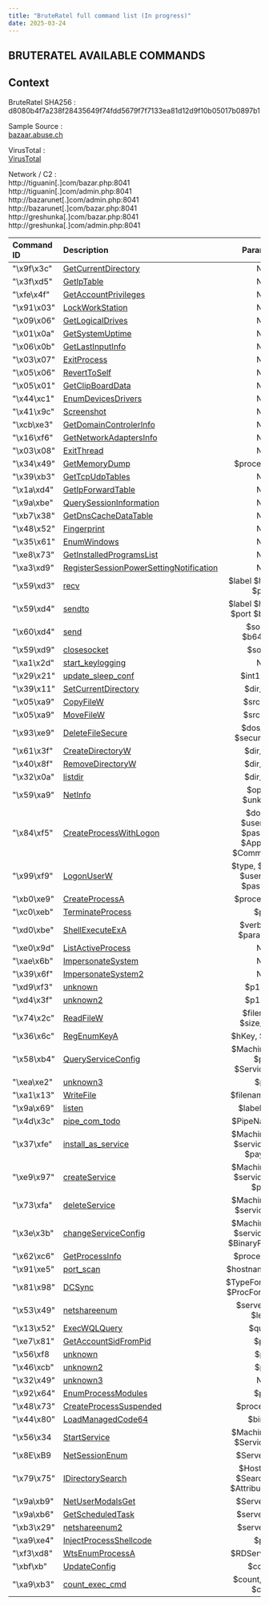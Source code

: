 ```yaml
---
title: "BruteRatel full command list (In progress)"
date: 2025-03-24 
---
```


<link rel="stylesheet" href="/css/main.css">

## BRUTERATEL AVAILABLE COMMANDS 

## Context  

BruteRatel SHA256 : d8080b4f7a238f28435649f74fdd5679f7f7133ea81d12d9f10b05017b0897b1  

Sample Source :  
[bazaar.abuse.ch](https://bazaar.abuse.ch/sample/d8080b4f7a238f28435649f74fdd5679f7f7133ea81d12d9f10b05017b0897b1/)   

VirusTotal :  
[VirusTotal](https://www.virustotal.com/gui/file/d8080b4f7a238f28435649f74fdd5679f7f7133ea81d12d9f10b05017b0897b1)  

Network / C2 :  
http://tiguanin[.]com/bazar.php:8041  
http://tiguanin[.]com/admin.php:8041  
http://bazarunet[.]com/admin.php:8041  
http://bazarunet[.]com/bazar.php:8041  
http://greshunka[.]com/bazar.php:8041  
http://greshunka[.]com/admin.php:8041  


| Command ID   | Description             | Parameter         |
| :----------- | :---------------------- | :----------------:|
| "\x9f\x3c"   | [GetCurrentDirectory](https://cedricg-mirror.github.io/2025/03/17/BruteRatel.html#GetCurrentDirectory) | NA                |
| "\x3f\xd5"   | [GetIpTable](https://cedricg-mirror.github.io/2025/03/17/BruteRatel.html#GetIpTable) | NA                |
| "\xfe\x4f"   | [GetAccountPrivileges](https://cedricg-mirror.github.io/2025/03/17/BruteRatel.html#GetAccountPrivileges) | NA                |
| "\x91\x03"   | [LockWorkStation](https://cedricg-mirror.github.io/2025/03/17/BruteRatel.html#LockWorkStation) | NA                |
| "\x09\x06"   | [GetLogicalDrives](https://cedricg-mirror.github.io/2025/03/17/BruteRatel.html#GetLogicalDrives) | NA                |
| "\x01\x0a"   | [GetSystemUptime](https://cedricg-mirror.github.io/2025/03/17/BruteRatel.html#GetSystemUptime) | NA                |
| "\x06\x0b"   | [GetLastInputInfo](https://cedricg-mirror.github.io/2025/03/17/BruteRatel.html#GetLastInputInfo) | NA                |
| "\x03\x07"   | [ExitProcess](https://cedricg-mirror.github.io/2025/03/17/BruteRatel.html#ExitProcess) | NA                |
| "\x05\x06"   | [RevertToSelf](https://cedricg-mirror.github.io/2025/03/17/BruteRatel.html#RevertToSelf) | NA                |
| "\x05\x01"   | [GetClipBoardData](https://cedricg-mirror.github.io/2025/03/17/BruteRatel.html#GetClipBoardData) | NA                |
| "\x44\xc1"   | [EnumDevicesDrivers](https://cedricg-mirror.github.io/2025/03/17/BruteRatel.html#EnumDevicesDrivers) | NA                |
| "\x41\x9c"   | [Screenshot](https://cedricg-mirror.github.io/2025/03/17/BruteRatel.html#Screenshot) | NA                |
| "\xcb\xe3"   | [GetDomainControlerInfo](https://cedricg-mirror.github.io/2025/03/17/BruteRatel.html#GetDomainControlerInfo) | NA                |
| "\x16\xf6"   | [GetNetworkAdaptersInfo](https://cedricg-mirror.github.io/2025/03/17/BruteRatel.html#GetNetworkAdaptersInfo) | NA                |
| "\x03\x08"   | [ExitThread](https://cedricg-mirror.github.io/2025/03/17/BruteRatel.html#ExitThread) | NA                |
| "\x34\x49"   | [GetMemoryDump](https://cedricg-mirror.github.io/2025/03/17/BruteRatel.html#GetMemoryDump) | $processname |
| "\x39\xb3"   | [GetTcpUdpTables](https://cedricg-mirror.github.io/2025/03/17/BruteRatel.html#GetTcpUdpTables) | NA                | 
| "\x1a\xd4"   | [GetIpForwardTable](https://cedricg-mirror.github.io/2025/03/17/BruteRatel.html#GetIpForwardTable) | NA                | 
| "\x9a\xbe"   | [QuerySessionInformation](https://cedricg-mirror.github.io/2025/03/17/BruteRatel.html#QuerySessionInformation) | NA                | 
| "\xb7\x38"   | [GetDnsCacheDataTable](https://cedricg-mirror.github.io/2025/03/17/BruteRatel.html#GetDnsCacheDataTable) | NA                |
| "\x48\x52"   | [Fingerprint](https://cedricg-mirror.github.io/2025/03/19/BruteRatel2.html#Fingerprint) | NA                |
| "\x35\x61"   | [EnumWindows](https://cedricg-mirror.github.io/2025/03/19/BruteRatel2.html#EnumWindows) | NA                |
| "\xe8\x73"   | [GetInstalledProgramsList](https://cedricg-mirror.github.io/2025/03/19/BruteRatel2.html#GetInstalledProgramsList) | NA                |
| "\xa3\xd9"   | [RegisterSessionPowerSettingNotification](https://cedricg-mirror.github.io/2025/03/19/BruteRatel2.html#RegisterSessionPowerSettingNotification) | NA                |
| "\x59\xd3"   | [recv](https://cedricg-mirror.github.io/2025/03/19/BruteRatel2.html#recv) | $label $hostname $port |
| "\x59\xd4"   | [sendto](https://cedricg-mirror.github.io/2025/03/19/BruteRatel2.html#sendto) | $label $hostname $port $b64_data |
| "\x60\xd4"   | [send](https://cedricg-mirror.github.io/2025/03/19/BruteRatel2.html#send) | $socket, $b64_data |
| "\x59\xd9"   | [closesocket](https://cedricg-mirror.github.io/2025/03/19/BruteRatel2.html#closesocket) | $socket          |
| "\xa1\x2d"   | [start_keylogging](https://cedricg-mirror.github.io/2025/03/19/BruteRatel2.html#start_keylogging) | NA                |
| "\x29\x21"   | [update_sleep_conf](https://cedricg-mirror.github.io/2025/03/19/BruteRatel2.html#update_sleep_conf) | $int1, $int2       |
| "\x39\x11"   | [SetCurrentDirectory](https://cedricg-mirror.github.io/2025/03/19/BruteRatel2.html#SetCurrentDirectory) | $dir_path             |
| "\x05\xa9"   | [CopyFileW](https://cedricg-mirror.github.io/2025/03/19/BruteRatel2.html#CopyFileW) | $src, $dst          |
| "\x05\xa9"   | [MoveFileW](https://cedricg-mirror.github.io/2025/03/19/BruteRatel2.html#MoveFileW) | $src, $dst    |
| "\x93\xe9"   | [DeleteFileSecure](#DeleteFileSecure) | $dos_path, $secure_erase        |
| "\x61\x3f"   | [CreateDirectoryW](#CreateDirectoryW) | $dir_path         |
| "\x40\x8f"   | [RemoveDirectoryW](#RemoveDirectoryW) | $dir_path |
| "\x32\x0a"   | [listdir](https://cedricg-mirror.github.io/2025/03/19/BruteRatel2.html#listdir) | $dir_path        | 
| "\x59\xa9"   | [NetInfo](https://cedricg-mirror.github.io/2025/03/19/BruteRatel2.html#NetInfo) | $option, $unknown | 
| "\x84\xf5"   | [CreateProcessWithLogon](https://cedricg-mirror.github.io/2025/03/19/BruteRatel2.html#CreateProcessWithLogon) | $domain $username $password $AppName $CommandLine | 
| "\x99\xf9"   | [LogonUserW](https://cedricg-mirror.github.io/2025/03/19/BruteRatel2.html#LogonUserW) | $type, $domain, $username, $password |
| "\xb0\xe9"   | [CreateProcessA](https://cedricg-mirror.github.io/2025/03/20/BruteRatel3.html#CreateProcessA) | $process_path              |
| "\xc0\xeb"   | [TerminateProcess](https://cedricg-mirror.github.io/2025/03/20/BruteRatel3.html#TerminateProcess) | $pid            |
| "\xd0\xbe"   | [ShellExecuteExA](https://cedricg-mirror.github.io/2025/03/20/BruteRatel3.html#ShellExecuteExA) | $verb, $file, $parameters            |
| "\xe0\x9d"   | [ListActiveProcess](https://cedricg-mirror.github.io/2025/03/20/BruteRatel3.html#ListActiveProcess) | NA                |
| "\xae\x6b"   | [ImpersonateSystem](https://cedricg-mirror.github.io/2025/03/20/BruteRatel3.html#ImpersonateSystem) | NA |
| "\x39\x6f"   | [ImpersonateSystem2](https://cedricg-mirror.github.io/2025/03/20/BruteRatel3.html#ImpersonateSystem2) | NA  |
| "\xd9\xf3"   | [unknown](https://cedricg-mirror.github.io/2025/03/20/BruteRatel3.html#unknown) | $p1, $p2 |
| "\xd4\x3f"   | [unknown2](https://cedricg-mirror.github.io/2025/03/20/BruteRatel3.html#unknown2) | $p1, $p2          |
| "\x74\x2c"   | [ReadFileW](https://cedricg-mirror.github.io/2025/03/20/BruteRatel3.html#ReadFileW) | $filename, $size_in_KB              |
| "\x36\x6c"   | [RegEnumKeyA](https://cedricg-mirror.github.io/2025/03/20/BruteRatel3.html#RegEnumKeyA) | $hKey, $SubKey       |
| "\x58\xb4"   | [QueryServiceConfig](https://cedricg-mirror.github.io/2025/03/20/BruteRatel3.html#QueryServiceConfig) | $MachineName, $p2, $ServiceName       |
| "\xea\xe2"   | [unknown3](https://cedricg-mirror.github.io/2025/03/20/BruteRatel3.html#unknown3) | $p1         |
| "\xa1\x13"   | [WriteFile](https://cedricg-mirror.github.io/2025/03/20/BruteRatel3.html#WriteFile) | $filename, $data   |
| "\x9a\x69"   | [listen](https://cedricg-mirror.github.io/2025/03/20/BruteRatel3.html#listen) | $label, $port        |
| "\x4d\x3c"   | [pipe_com_todo](https://cedricg-mirror.github.io/2025/03/20/BruteRatel3.html#pipe_com_todo) | $PipeName   $p2     |
| "\x37\xfe"   | [install_as_service](https://cedricg-mirror.github.io/2025/03/20/BruteRatel3.html#install_as_service) | $MachineName, $serviceName, $payload |
| "\xe9\x97"   | [createService](https://cedricg-mirror.github.io/2025/03/20/BruteRatel3.html#createService) | $MachineName, $serviceName, $path     | 
| "\x73\xfa"   | [deleteService](https://cedricg-mirror.github.io/2025/03/20/BruteRatel3.html#deleteService) | $MachineName, $serviceName | 
| "\x3e\x3b"   | [changeServiceConfig](https://cedricg-mirror.github.io/2025/03/20/BruteRatel3.html#changeServiceConfig) | $MachineName, $serviceName, $BinaryPathName | 
| "\x62\xc6"   | [GetProcessInfo](https://cedricg-mirror.github.io/2025/03/20/BruteRatel3.html#GetProcessInfo) | $processName |
| "\x91\xe5"   | [port_scan](https://cedricg-mirror.github.io/2025/03/20/BruteRatel3.html#port_scan) | $hostname, $ports |
| "\x81\x98"  | [DCSync](https://cedricg-mirror.github.io/2025/03/28/BruteRatel4.html#DCSync) | $TypeFormatString $ProcFormatString |
| "\x53\x49"   | [netshareenum](https://cedricg-mirror.github.io/2025/03/28/BruteRatel4.html#netshareenum) | $servername, $level |
| "\x13\x52"  | [ExecWQLQuery](https://cedricg-mirror.github.io/2025/03/28/BruteRatel4.html#ExecWQLQuery) | $query |
| "\xe7\x81"   | [GetAccountSidFromPid](https://cedricg-mirror.github.io/2025/03/28/BruteRatel4.html#GetAccountSidFromPid) | $pid |
| "\x56\xf8   | [unknown](https://cedricg-mirror.github.io/2025/03/28/BruteRatel4.html#unknown) | $p1 |
| "\x46\xcb"   | [unknown2](https://cedricg-mirror.github.io/2025/03/28/BruteRatel4.html#unknown2) | $p1 |
| "\x32\x49"   | [unknown3](https://cedricg-mirror.github.io/2025/03/28/BruteRatel4.html#unknown3) | NA |
| "\x92\x64"   | [EnumProcessModules](https://cedricg-mirror.github.io/2025/03/28/BruteRatel4.html#EnumProcessModules) | $pid |
| "\x48\x73"   | [CreateProcessSuspended](https://cedricg-mirror.github.io/2025/03/28/BruteRatel4.html#CreateProcessSuspended) | $processPath |
| "\x44\x80"   | [LoadManagedCode64](https://cedricg-mirror.github.io/2025/03/28/BruteRatel4.html#LoadManagedCode64) | $binary |
| "\x56\x34   | [StartService](https://cedricg-mirror.github.io/2025/03/28/BruteRatel4.html#StartService) | $MachineName, $ServiceName |
| "\x8E\xB9   | [NetSessionEnum](https://cedricg-mirror.github.io/2025/03/28/BruteRatel4.html#NetSessionEnum) | $ServerName |
| "\x79\x75"   | [IDirectorySearch](https://cedricg-mirror.github.io/2025/03/28/BruteRatel4.html#IDirectorySearch) | $HostName, $SearchFilter, $AttributeNames |
| "\x9a\xb9"   | [NetUserModalsGet](https://cedricg-mirror.github.io/2025/03/28/BruteRatel4.html#NetUserModalsGet) | $ServerName |
| "\x9a\xb6"   | [GetScheduledTask](https://cedricg-mirror.github.io/2025/03/28/BruteRatel4.html#GetScheduledTask) | $serverName |
| "\xb3\x29"   | [netshareenum2](https://cedricg-mirror.github.io/2025/03/28/BruteRatel4.html#netshareenum2) | $servername |
| "\xa9\xe4"   | [InjectProcessShellcode](https://cedricg-mirror.github.io/2025/03/28/BruteRatel4.html#InjectProcessShellcode) | $pid |
| "\xf3\xd8"   | [WtsEnumProcessA](https://cedricg-mirror.github.io/2025/03/28/BruteRatel4.html#WtsEnumProcessA) | $RDServerName |
| "\xbf\xb"   | [UpdateConfig](https://cedricg-mirror.github.io/2025/03/28/BruteRatel4.html#UpdateConfig) | $config |
| "\xa9\xb3"   | [count_exec_cmd](https://cedricg-mirror.github.io/2025/03/28/BruteRatel4.html#count_exec_cmd) | $count, $sleep, $cmd |

